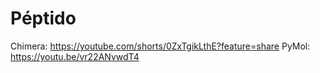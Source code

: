 # Péptido

Chimera: https://youtube.com/shorts/0ZxTgikLthE?feature=share
PyMol: https://youtu.be/vr22ANvwdT4
